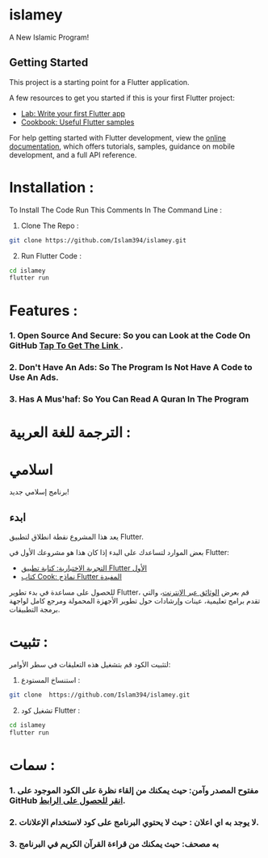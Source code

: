 # islamey
A New Islamic Program! 
## Getting Started

This project is a starting point for a Flutter application.

A few resources to get you started if this is your first Flutter project:

- [Lab: Write your first Flutter app](https://docs.flutter.dev/get-started/codelab)
- [Cookbook: Useful Flutter samples](https://docs.flutter.dev/cookbook)

For help getting started with Flutter development, view the
[online documentation](https://docs.flutter.dev/), which offers tutorials,
samples, guidance on mobile development, and a full API reference.


# Installation :  

To Install The Code Run This Comments In The Command Line : 

1. Clone The Repo : 
```sh
git clone https://github.com/Islam394/islamey.git
```

2. Run Flutter Code : 

```sh
cd islamey
flutter run
```

# Features : 

### 1. Open Source And Secure: So you can Look at the Code On GitHub  [Tap To Get The Link ](https://github.com/Islam394/islamey.git).

### 2. Don't Have An Ads: So The Program Is Not Have A Code to Use An Ads.
### 3. Has A Mus'haf: So You Can Read A Quran In The Program


# الترجمة للغة العربية : 

# اسلامي
برنامج إسلامي جديد!
## ابدء

يعد هذا المشروع نقطة انطلاق لتطبيق Flutter.

بعض الموارد لتساعدك على البدء إذا كان هذا هو مشروعك الأول في Flutter:

- [التجربة الاختبارية: كتابة تطبيق Flutter الأول](https://docs.flutter.dev/get-started/codelab)
- [كتاب Cook: نماذج Flutter المفيدة](https://docs.flutter.dev/cookbook)

للحصول على مساعدة في بدء تطوير Flutter، قم بعرض
[الوثائق عبر الإنترنت](https://docs.flutter.dev/)، والتي تقدم برامج تعليمية،
عينات وإرشادات حول تطوير الأجهزة المحمولة ومرجع كامل لواجهة برمجة التطبيقات.


# تثبيت :

لتثبيت الكود قم بتشغيل هذه التعليقات في سطر الأوامر:

1. استنساخ المستودع :
```sh
git clone  https://github.com/Islam394/islamey.git
```

2. تشغيل كود Flutter :

```sh
cd islamey 
flutter run
```

# سمات :

### 1. مفتوح المصدر وآمن: حيث يمكنك من إلقاء نظرة على الكود الموجود على GitHub [انقر للحصول على الرابط](https://github.com/Islam394/islamey.git).

### 2. لا يوجد به  اي اعلان  : حيث لا يحتوي البرنامج على كود لاستخدام الإعلانات.
### 3. به مصحف: حيث يمكنك من قراءة القرآن الكريم في البرنامج
